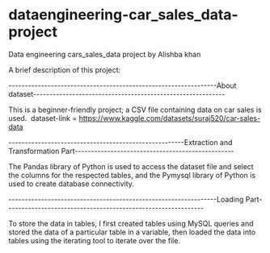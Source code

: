# dataengineering-car_sales_data-project
Data engineering cars_sales_data project by Alishba khan  

A brief description of this project:

----------------------------------------------------------------About dataset-----------------------------------------------------------

This is a beginner-friendly project; a CSV file containing data on car sales is used. 
dataset-link = https://www.kaggle.com/datasets/suraj520/car-sales-data

------------------------------------------------------Extraction and Transformation Part-------------------------------------------------

The Pandas library of Python is used to access the dataset file and select the columns for the respected tables, and the Pymysql library of Python is used to create database connectivity. 

----------------------------------------------------------------Loading Part-------------------------------------------------------------

To store the data in tables, I first created tables using MySQL queries and stored the data of a particular table in a variable, then loaded the data into tables using the iterating tool to iterate over the file.
